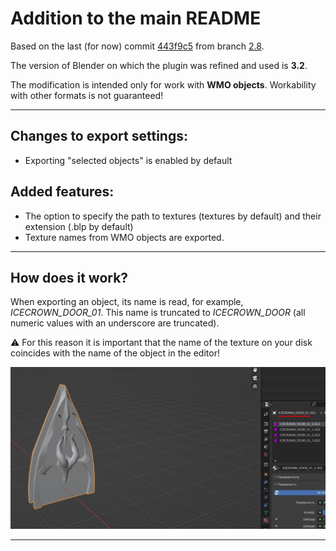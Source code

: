 # Addition to the main README
Based on the last (for now) commit [443f9c5][1] from branch [2.8][2].

The version of Blender on which the plugin was refined and used is __3.2__.

The modification is intended only for work with __WMO objects__.
Workability with other formats is not guaranteed!

---
## Changes to export settings:
- Exporting "selected objects" is enabled by default

## Added features:
- The option to specify the path to textures (textures by default) and their extension (.blp by default)
- Texture names from WMO objects are exported.

---
## How does it work?

When exporting an object, its name is read, for example, _ICECROWN_DOOR_01_.
This name is truncated to _ICECROWN_DOOR_ (all numeric values with an underscore are truncated).

:warning: For this reason it is important that the name of the texture on your disk coincides with the name of the object in the editor!

![truncate](<./images/Truncate Name.jpg>)

---
[1]: https://github.com/khalv/mdl-exporter/commit/443f9c52ff0905cd0180fd7e5630f84707c07ba7
[2]: https://github.com/khalv/mdl-exporter/tree/2.8
